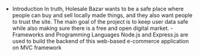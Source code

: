 - Introduction
    In truth, Holesale Bazar wants to be a safe place where people can buy and sell locally made things, and they also want people to trust the site.
    The main goal of the project is to keep user data safe while also making sure there is a free and open digital market.
-Frameworks and Programming Languages
  Node.js and Express.js are used to build the backend of this web-based e-commerce application on MVC framework
  


